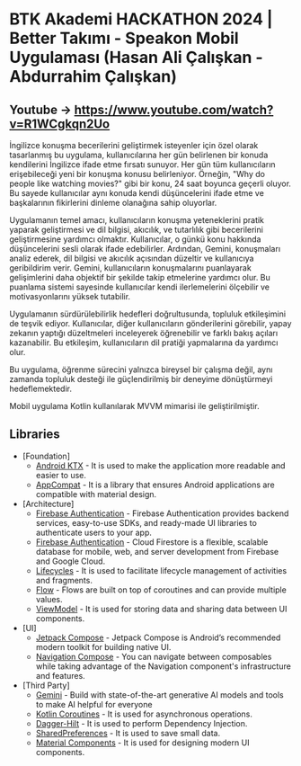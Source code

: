 # BTK Akademi HACKATHON 2024 | Better Takımı - Speakon Mobil Uygulaması (Hasan Ali Çalışkan - Abdurrahim Çalışkan)

## Youtube -> https://www.youtube.com/watch?v=R1WCgkqn2Uo

İngilizce konuşma becerilerini geliştirmek isteyenler için özel olarak tasarlanmış bu uygulama, kullanıcılarına her gün belirlenen bir konuda kendilerini İngilizce ifade etme fırsatı sunuyor. Her gün tüm kullanıcıların erişebileceği yeni bir konuşma konusu belirleniyor. Örneğin, "Why do people like watching movies?" gibi bir konu, 24 saat boyunca geçerli oluyor. Bu sayede kullanıcılar aynı konuda kendi düşüncelerini ifade etme ve başkalarının fikirlerini dinleme olanağına sahip oluyorlar.

Uygulamanın temel amacı, kullanıcıların konuşma yeteneklerini pratik yaparak geliştirmesi ve dil bilgisi, akıcılık, ve tutarlılık gibi becerilerini geliştirmesine yardımcı olmaktır. Kullanıcılar, o günkü konu hakkında düşüncelerini sesli olarak ifade edebilirler. Ardından, Gemini, konuşmaları analiz ederek, dil bilgisi ve akıcılık açısından düzeltir ve kullanıcıya geribildirim verir. Gemini, kullanıcıların konuşmalarını puanlayarak gelişimlerini daha objektif bir şekilde takip etmelerine yardımcı olur. Bu puanlama sistemi sayesinde kullanıcılar kendi ilerlemelerini ölçebilir ve motivasyonlarını yüksek tutabilir.

Uygulamanın sürdürülebilirlik hedefleri doğrultusunda, topluluk etkileşimini de teşvik ediyor. Kullanıcılar, diğer kullanıcıların gönderilerini görebilir, yapay zekanın yaptığı düzeltmeleri inceleyerek öğrenebilir ve farklı bakış açıları kazanabilir. Bu etkileşim, kullanıcıların dil pratiği yapmalarına da yardımcı olur.

Bu uygulama, öğrenme sürecini yalnızca bireysel bir çalışma değil, aynı zamanda topluluk desteği ile güçlendirilmiş bir deneyime dönüştürmeyi hedeflemektedir.

Mobil uygulama Kotlin kullanılarak MVVM mimarisi ile geliştirilmiştir.

## Libraries
* [Foundation]
  * [Android KTX](https://developer.android.com/kotlin/ktx) - It is used to make the application more readable and easier to use.
  * [AppCompat](https://developer.android.com/jetpack/androidx/releases/appcompat) - It is a library that ensures Android applications are compatible with material design.
* [Architecture]
  * [Firebase Authentication](https://firebase.google.com/docs/auth) - Firebase Authentication provides backend services, easy-to-use SDKs, and ready-made UI libraries to authenticate users to your app.
  * [Firebase Authentication](https://firebase.google.com/docs/firestore) - Cloud Firestore is a flexible, scalable database for mobile, web, and server development from Firebase and Google Cloud.
  * [Lifecycles](https://developer.android.com/topic/libraries/architecture/lifecycle) - It is used to facilitate lifecycle management of activities and fragments.
  * [Flow](https://developer.android.com/kotlin/flow?hl=en) - Flows are built on top of coroutines and can provide multiple values.
  * [ViewModel](https://developer.android.com/topic/libraries/architecture/viewmodel) - It is used for storing data and sharing data between UI components.
* [UI]
  * [Jetpack Compose](https://developer.android.com/compose) - Jetpack Compose is Android’s recommended modern toolkit for building native UI.
  * [Navigation Compose](https://developer.android.com/develop/ui/compose/navigation?hl=en) - You can navigate between composables while taking advantage of the Navigation component's infrastructure and features.
* [Third Party]
  * [Gemini](https://ai.google.dev/) - Build with state-of-the-art generative AI models and tools to make AI helpful for everyone
  * [Kotlin Coroutines](https://kotlinlang.org/docs/coroutines-overview.html) - It is used for asynchronous operations.
  * [Dagger-Hilt](https://developer.android.com/training/dependency-injection/hilt-android) - It is used to perform Dependency Injection.
  * [SharedPreferences](https://developer.android.com/reference/android/content/SharedPreferences) - It is used to save small data.
  * [Material Components](https://material.io/develop/android) - It is used for designing modern UI components.
